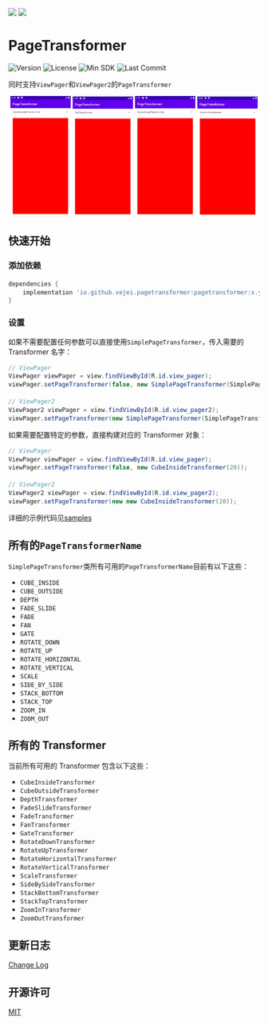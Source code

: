 ![](https://img.shields.io/badge/%E4%B8%AD%E6%96%87-inactive?style=for-the-badge&logo=google-translate)
[![](https://img.shields.io/badge/English-informational?style=for-the-badge&logo=google-translate)](./README.md)

# PageTransformer
![Version](https://img.shields.io/badge/version-1.0.0--alpha-blue)
![License](https://img.shields.io/github/license/vejei/PageTransformer)
![Min SDK](https://img.shields.io/badge/minSdkVersion-21-informational)
![Last Commit](https://img.shields.io/github/last-commit/vejei/PageTransformer)

同时支持`ViewPager`和`ViewPager2`的`PageTransformer`

<p align="center" width="100%">
    <img width="24%" src="assets/cube_outside_transformer.gif">
    <img width="24%" src="assets/fan_transformer.gif">
    <img width="24%" src="assets/rotate_down_transformer.gif">
    <img width="24%" src="assets/zoom_in_transformer.gif">
</p>

## 快速开始
### 添加依赖
```groovy
dependencies {
    implementation 'io.github.vejei.pagetransformer:pagetransformer:x.y.z'
}
```

### 设置
如果不需要配置任何参数可以直接使用`SimplePageTransformer`，传入需要的 Transformer 名字：
```java
// ViewPager
ViewPager viewPager = view.findViewById(R.id.view_pager);
viewPager.setPageTransformer(false, new SimplePageTransformer(SimplePageTransformer.CUBE_INSIDE));

// ViewPager2
ViewPager2 viewPager = view.findViewById(R.id.view_pager2);
viewPager.setPageTransformer(new SimplePageTransformer(SimplePageTransformer.CUBE_INSIDE));
```

如果需要配置特定的参数，直接构建对应的 Transformer 对象：
```java
// ViewPager
ViewPager viewPager = view.findViewById(R.id.view_pager);
viewPager.setPageTransformer(false, new CubeInsideTransformer(20));

// ViewPager2
ViewPager2 viewPager = view.findViewById(R.id.view_pager2);
viewPager.setPageTransformer(new new CubeInsideTransformer(20));
```

详细的示例代码见[samples](./samples)

## 所有的`PageTransformerName`
`SimplePageTransformer`类所有可用的`PageTransformerName`目前有以下这些：
* `CUBE_INSIDE`
* `CUBE_OUTSIDE`
* `DEPTH`
* `FADE_SLIDE`
* `FADE`
* `FAN`
* `GATE`
* `ROTATE_DOWN`
* `ROTATE_UP`
* `ROTATE_HORIZONTAL`
* `ROTATE_VERTICAL`
* `SCALE`
* `SIDE_BY_SIDE`
* `STACK_BOTTOM`
* `STACK_TOP`
* `ZOOM_IN`
* `ZOOM_OUT`

## 所有的 Transformer
当前所有可用的 Transformer 包含以下这些：
* `CubeInsideTransformer`
* `CubeOutsideTransformer`
* `DepthTransformer`
* `FadeSlideTransformer`
* `FadeTransformer`
* `FanTransformer`
* `GateTransformer`
* `RotateDownTransformer`
* `RotateUpTransformer`
* `RotateHorizontalTransformer`
* `RotateVerticalTransformer`
* `ScaleTransformer`
* `SideBySideTransformer`
* `StackBottomTransformer`
* `StackTopTransformer`
* `ZoomInTransformer`
* `ZoomOutTransformer`

## 更新日志
[Change Log](./CHANGELOG.md)

## 开源许可
[MIT](./LICENSE)
